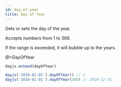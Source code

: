 ```yaml
---
id: day-of-year
title: Day of Year
---
```

Gets or sets the day of the year.

Accepts numbers from 1 to 366. 

If the range is exceeded, it will bubble up to the years.

@>DayOfYear

```js
dayjs.extend(dayOfYear)

dayjs('2010-01-01').dayOfYear() // 1
dayjs('2010-01-01').dayOfYear(365) // 2010-12-31
```
